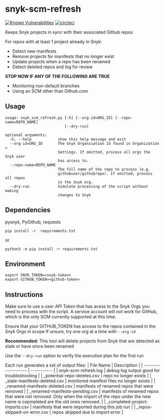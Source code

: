 # snyk-scm-refresh
[![Known Vulnerabilities](https://snyk.io/test/github/snyk-tech-services/snyk-scm-refresh/badge.svg)](https://snyk.io/test/github/snyk-tech-services/snyk-scm-refresh) [![circleci](https://circleci.com/gh/snyk-tech-services/snyk-scm-refresh.svg?style=svg)](https://circleci.com/gh/snyk-tech-services/snyk-scm-refresh)

Keeps Snyk projects in sync with their associated Github repos

For repos with at least 1 project already in Snyk:
- Detect new manifests
- Remove projects for manifests that no longer exist
- Update projects when a repo has been renamed 
- Detect deleted repos and log for review

**STOP NOW IF ANY OF THE FOLLOWING ARE TRUE**
- Monitoring non-default branches
- Using an SCM other than Github.com

## Usage
```
usage: snyk_scm_refresh.py [-h] [--org-id=ORG_ID] [--repo-name=REPO_NAME]
                           [--dry-run]

optional arguments:
  -h, --help            show this help message and exit
  --org-id=ORG_ID       The Snyk Organisation Id found in Organization >
                        Settings. If omitted, process all orgs the Snyk user
                        has access to.
  --repo-name=REPO_NAME
                        The full name of the repo to process (e.g.
                        githubuser/githubrepo). If omitted, process all repos
                        in the Snyk org.
  --dry-run             Simulate processing of the script without making
                        changes to Snyk
```



## Dependencies
pysnyk, PyGithub, requests

```
pip install -r  requirements.txt
```
or
```
python3 -m pip install -r requirements.txt
```
## Environment
```
export SNYK_TOKEN=<snyk-token>
export GITHUB_TOKEN=<github-token>
```

## Instructions
Make sure to use a user *API Token* that has acess to the Snyk Orgs you need to process with the script.  A service account will *not* work for GitHub, which is the only SCM currently supported at this time.

Ensure that your GITHUB_TOKEN has access to the repos contained in the Snyk Orgs in scope
If unsure, try one org at a time with `--org-id`


**Recommended:** 
This tool will delete projects from Snyk that are detected as stale or have since been renamed
  
Use the `--dry-run` option to verify the execution plan for the first run

  Each run generates a set of output files:
| File Name           | Description |
| ------------------- | ----------- |
| snyk-scm-refresh.log | debug log output good for troubleshooting |
| _potential-repo-deletes.csv | repo no longer exists |
| _stale-manifests-deleted.csv | monitored manifest files no longer exists |
| _renamed-manifests-deleted.csv | manifests of renamed repos that were removed |
| _renamed-manifests-pending.csv | manifests of renamed repos that were not removed. Only when the import of the repo under the new name is copmpleted are the old ones removed. |
| _completed-project-imports.csv | manifests that were imported during this job run |
| _repos-skipped-on-error.csv | repos skipped due to import error |
